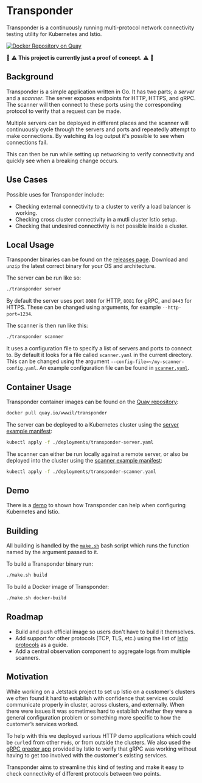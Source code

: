 # Transponder

Transponder is a continuously running multi-protocol network connectivity testing utility for Kubernetes and Istio.

[![Docker Repository on Quay](https://quay.io/repository/wwwil/transponder/status "Docker Repository on Quay")](https://quay.io/repository/wwwil/transponder)

:construction:
:warning:
**This project is currently just a proof of concept.**
:warning:
:construction:

## Background

Transponder is a simple application written in Go. It has two parts; a _server_ and a _scanner_. The server exposes
endpoints for HTTP, HTTPS, and gRPC. The scanner will then connect to these ports using the corresponding protocol to
verify that a request can be made.

Multiple servers can be deployed in different places and the scanner will continuously cycle through the servers and
ports and repeatedly attempt to make connections. By watching its log output it's possible to see when connections fail.

This can then be run while setting up networking to verify connectivity and quickly see when a breaking change occurs.

## Use Cases

Possible uses for Transponder include:
- Checking external connectivity to a cluster to verify a load balancer is working.
- Checking cross cluster connectivity in a mutli cluster Istio setup.
- Checking that undesired connectivity is not possible inside a cluster.

## Local Usage

Transponder binaries can be found on the [releases page](https://github.com/wwwil/transponder/releases). Download and
`unzip` the latest correct binary for your OS and architecture.

The server can be run like so:

```bash
./transponder server
```

By default the server uses port `8080` for HTTP, `8081` for gRPC, and `8443` for HTTPS. These can be changed using
arguments, for example `--http-port=1234`.

The scanner is then run like this:

```bash
./transponder scanner
```

It uses a configuration file to specify a list of servers and ports to connect to. By default it looks for a file called
`scanner.yaml` in the current directory. This can be changed using the argument
`--config-file=~/my-scanner-config.yaml`. An example configuration file can be found in [`scanner.yaml`](scanner.yaml).

## Container Usage

Transponder container images can be found on the [Quay repository](https://quay.io/repository/wwwil/transponder):

```bash
docker pull quay.io/wwwil/transponder
```

The server can be deployed to a Kubernetes cluster using the
[server example manifest](deployments/transponder-server.yaml):

```bash
kubectl apply -f ./deployments/transponder-server.yaml
```

The scanner can either be run locally against a remote server, or also be deployed into the cluster using the
[scanner example manifest](deployments/transponder-scanner.yaml):

```bash
kubectl apply -f ./deployments/transponder-scanner.yaml
```

## Demo

There is a [demo](demo) to shown how Transponder can help when configuring Kubernetes and Istio. 

## Building

All building is handled by the [`make.sh`](make.sh) bash script which runs the function named by the argument passed to it.

To build a Transponder binary run:

```bash
./make.sh build
```

To build a Docker image of Transponder:

```bash
./make.sh docker-build
```

## Roadmap

- Build and push official image so users don't have to build it themselves.
- Add support for other protocols (TCP, TLS, etc.) using the list of
[Istio protocols](https://istio.io/latest/docs/ops/configuration/traffic-management/protocol-selection/) as a guide.
- Add a central observation component to aggregate logs from multiple scanners.

## Motivation

While working on a Jetstack project to set up Istio on a customer's clusters we often found it hard to establish with
confidence that services could communicate properly in cluster, across clusters, and externally. When there were issues
it was sometimes hard to establish whether they were a general configuration problem or something more specific to how
the customer’s services worked.

To help with this we deployed various HTTP demo applications which could be `curl`ed from other `Pods`, or from outside
the clusters. We also used the
[gRPC greeter app](https://github.com/GoogleCloudPlatform/istio-samples/tree/master/sample-apps/grpc-greeter-go)
provided by Istio to verify that gRPC was working without having to get too involved with the customer's existing
services.

Transponder aims to streamline this kind of testing and make it easy to check connectivity of different protocols
between two points.
